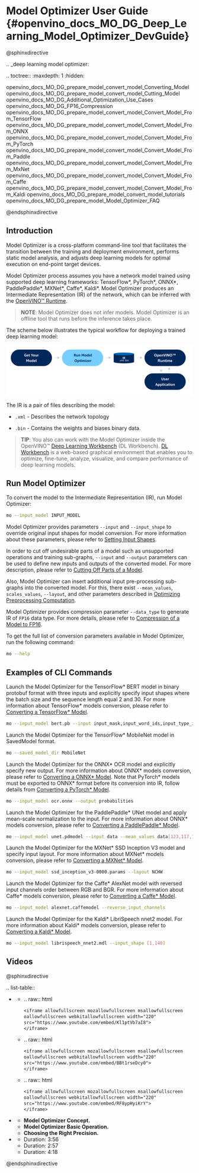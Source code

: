 # Model Optimizer User Guide {#openvino_docs_MO_DG_Deep_Learning_Model_Optimizer_DevGuide}

@sphinxdirective

.. _deep learning model optimizer:

.. toctree::
   :maxdepth: 1
   :hidden:

   openvino_docs_MO_DG_prepare_model_convert_model_Converting_Model
   openvino_docs_MO_DG_prepare_model_convert_model_Cutting_Model
   openvino_docs_MO_DG_Additional_Optimization_Use_Cases
   openvino_docs_MO_DG_FP16_Compression
   openvino_docs_MO_DG_prepare_model_convert_model_Convert_Model_From_TensorFlow
   openvino_docs_MO_DG_prepare_model_convert_model_Convert_Model_From_ONNX
   openvino_docs_MO_DG_prepare_model_convert_model_Convert_Model_From_PyTorch
   openvino_docs_MO_DG_prepare_model_convert_model_Convert_Model_From_Paddle
   openvino_docs_MO_DG_prepare_model_convert_model_Convert_Model_From_MxNet
   openvino_docs_MO_DG_prepare_model_convert_model_Convert_Model_From_Caffe
   openvino_docs_MO_DG_prepare_model_convert_model_Convert_Model_From_Kaldi
   openvino_docs_MO_DG_prepare_model_convert_model_tutorials
   openvino_docs_MO_DG_prepare_model_Model_Optimizer_FAQ

@endsphinxdirective

## Introduction

Model Optimizer is a cross-platform command-line tool that facilitates the transition between the training and deployment environment, performs static model analysis, and adjusts deep learning models for optimal execution on end-point target devices.

Model Optimizer process assumes you have a network model trained using supported deep learning frameworks: TensorFlow*, PyTorch*, ONNX*, PaddlePaddle*, MXNet*, Caffe*, Kaldi*. Model Optimizer produces an Intermediate Representation (IR) of the network, which can be inferred with the [OpenVINO™ Runtime](../OV_Runtime_UG/openvino_intro.md).

> **NOTE**: Model Optimizer does not infer models. Model Optimizer is an offline tool that runs before the inference takes place.

The scheme below illustrates the typical workflow for deploying a trained deep learning model:

![](img/BASIC_FLOW_MO_simplified.svg)

The IR is a pair of files describing the model:

*  <code>.xml</code> - Describes the network topology

*  <code>.bin</code> - Contains the weights and biases binary data.

> **TIP**: You also can work with the Model Optimizer inside the OpenVINO™ [Deep Learning Workbench](https://docs.openvino.ai/latest/workbench_docs_Workbench_DG_Introduction.html) (DL Workbench).
> [DL Workbench](https://docs.openvino.ai/latest/workbench_docs_Workbench_DG_Introduction.html) is a web-based graphical environment that enables you to optimize, fine-tune, analyze, visualize, and compare performance of deep learning models.

## Run Model Optimizer

To convert the model to the Intermediate Representation (IR), run Model Optimizer:

```sh
mo --input_model INPUT_MODEL
```

Model Optimizer provides parameters `--input` and `--input_shape` to override original input shapes for model conversion.
For more information about these parameters, please refer to [Setting Input Shapes](prepare_model/convert_model/Converting_Model.md).

In order to cut off undesirable parts of a model such as unsupported operations and training sub-graphs,
`--input` and `--output` parameters can be used to define new inputs and outputs of the converted model.
For more description, please refer to [Cutting Off Parts of a Model](prepare_model/convert_model/Cutting_Model.md).

Also, Model Optimizer can insert additional input pre-processing sub-graphs into the converted model.
For this, there exist `--mean_values`, `scales_values`, `--layout`, and other parameters described
in [Optimizing Preprocessing Computation](prepare_model/Additional_Optimizations.md).

Model Optimizer provides compression parameter `--data_type` to generate IR of `FP16` data type. For more details,
please refer to [Compression of a Model to FP16](prepare_model/FP16_Compression.md).

To get the full list of conversion parameters available in Model Optimizer, run the following command:

```sh
mo --help
```

## Examples of CLI Commands

Launch the Model Optimizer for the TensorFlow* BERT model in binary protobuf format with three inputs and explicitly specify input shapes
where the batch size and the sequence length equal 2 and 30. For more information about TensorFlow* models conversion,
please refer to [Converting a TensorFlow* Model](prepare_model/convert_model/Convert_Model_From_TensorFlow.md).

```sh
mo --input_model bert.pb --input input_mask,input_word_ids,input_type_ids --input_shape [2,30],[2,30],[2,30]
```

Launch the Model Optimizer for the TensorFlow* MobileNet model in SavedModel format.

```sh
mo --saved_model_dir MobileNet
```

Launch the Model Optimizer for the ONNX* OCR model and explicitly specify new output. For more information about ONNX* models conversion,
please refer to [Converting a ONNX* Model](prepare_model/convert_model/Convert_Model_From_ONNX.md).
Note that PyTorch* models must be exported to ONNX* format before its conversion into IR,
follow details from [Converting a PyTorch* Model](prepare_model/convert_model/Convert_Model_From_PyTorch.md).

```sh
mo --input_model ocr.onnx --output probabilities
```

Launch the Model Optimizer for the PaddlePaddle* UNet model and apply mean-scale normalization to the input.
For more information about ONNX* models conversion, please refer to
[Converting a PaddlePaddle* Model](prepare_model/convert_model/Convert_Model_From_Paddle.md).

```sh
mo --input_model unet.pdmodel --input data --mean_values data[123,117,104] --scale 255
```

Launch the Model Optimizer for the MXNet* SSD Inception V3 model and specify input layout.
For more information about MXNet* models conversion, please refer to [Converting a MXNet* Model](prepare_model/convert_model/Convert_Model_From_MxNet.md).

```sh
mo --input_model ssd_inception_v3-0000.params --layout NCHW
```

Launch the Model Optimizer for the Caffe* AlexNet model with reversed input channels order between RGB and BGR.
For more information about Caffe* models conversion, please refer to [Converting a Caffe* Model](prepare_model/convert_model/Convert_Model_From_Caffe.md).

```sh
mo --input_model alexnet.caffemodel --reverse_input_channels
```

Launch the Model Optimizer for the Kaldi* LibriSpeech nnet2 model. For more information about Kaldi* models conversion,
please refer to [Converting a Kaldi* Model](prepare_model/convert_model/Convert_Model_From_Kaldi.md).

```sh
mo --input_model librispeech_nnet2.mdl --input_shape [1,140]
```

## Videos

@sphinxdirective

.. list-table::

   * - .. raw:: html

           <iframe allowfullscreen mozallowfullscreen msallowfullscreen oallowfullscreen webkitallowfullscreen width="220"
           src="https://www.youtube.com/embed/Kl1ptVb7aI8">
           </iframe>

     - .. raw:: html

           <iframe allowfullscreen mozallowfullscreen msallowfullscreen oallowfullscreen webkitallowfullscreen width="220"
           src="https://www.youtube.com/embed/BBt1rseDcy0">
           </iframe>

     - .. raw:: html

           <iframe allowfullscreen mozallowfullscreen msallowfullscreen oallowfullscreen webkitallowfullscreen width="220"
           src="https://www.youtube.com/embed/RF8ypHyiKrY">
           </iframe>

   * - **Model Optimizer Concept.**
     - **Model Optimizer Basic Operation.**
     - **Choosing the Right Precision.**

   * - Duration: 3:56
     - Duration: 2:57
     - Duration: 4:18

@endsphinxdirective
